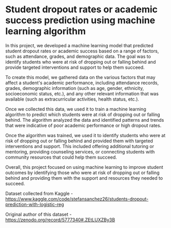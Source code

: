 
# Student dropout rates or academic success prediction using machine learning algorithm

In this project, we developed a machine learning model that predicted student dropout rates or academic success based on a range of factors, such as attendance, grades, and demographic data. The goal was to identify students who were at risk of dropping out or falling behind and provide targeted interventions and support to help them succeed.

To create this model, we gathered data on the various factors that may affect a student's academic performance, including attendance records, grades, demographic information (such as age, gender, ethnicity, socioeconomic status, etc.), and any other relevant information that was available (such as extracurricular activities, health status, etc.).

Once we collected this data, we used it to train a machine learning algorithm to predict which students were at risk of dropping out or falling behind. The algorithm analyzed the data and identified patterns and trends that were indicative of poor academic performance or high dropout rates.

Once the algorithm was trained, we used it to identify students who were at risk of dropping out or falling behind and provided them with targeted interventions and support. This included offering additional tutoring or mentoring, providing counseling services, or connecting students with community resources that could help them succeed.

Overall, this project focused on using machine learning to improve student outcomes by identifying those who were at risk of dropping out or falling behind and providing them with the support and resources they needed to succeed.

Dataset collected from Kaggle - https://www.kaggle.com/code/stefansanchez26/students-dropout-prediction-with-logistic-reg

Original author of this dataset - https://zenodo.org/record/5777340#.ZEtLUXZBy3B
